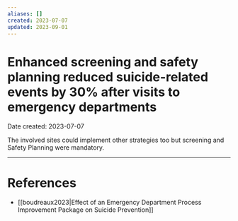 ```yaml
---
aliases: []
created: 2023-07-07
updated: 2023-09-01
---
```


# Enhanced screening and safety planning reduced suicide-related events by 30% after visits to emergency departments
Date created: 2023-07-07

The involved sites could implement other strategies too but screening and Safety Planning were mandatory. 

---
# References
* [[boudreaux2023|Effect of an Emergency Department Process Improvement Package on Suicide Prevention]]